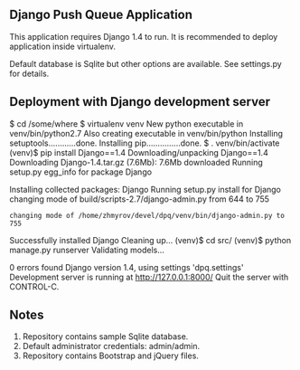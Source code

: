 Django Push Queue Application
------------------------------------------------------------------------------

This application requires Django 1.4 to run.
It is recommended to deploy application inside virtualenv.

Default database is Sqlite but other options are available.
See settings.py for details.



Deployment with Django development server
------------------------------------------------------------------------------
$ cd /some/where
$ virtualenv venv
New python executable in venv/bin/python2.7
Also creating executable in venv/bin/python
Installing setuptools............done.
Installing pip...............done.
$ . venv/bin/activate
(venv)$ pip install Django==1.4
Downloading/unpacking Django==1.4
  Downloading Django-1.4.tar.gz (7.6Mb): 7.6Mb downloaded
  Running setup.py egg_info for package Django

Installing collected packages: Django
  Running setup.py install for Django
    changing mode of build/scripts-2.7/django-admin.py from 644 to 755

    changing mode of /home/zhmyrov/devel/dpq/venv/bin/django-admin.py to 755
Successfully installed Django
Cleaning up...
(venv)$ cd src/
(venv)$ python manage.py runserver
Validating models...

0 errors found
Django version 1.4, using settings 'dpq.settings'
Development server is running at http://127.0.0.1:8000/
Quit the server with CONTROL-C.



Notes
------------------------------------------------------------------------------
  1. Repository contains sample Sqlite database.
  2. Default administrator credentials: admin/admin.
  3. Repository contains Bootstrap and jQuery files.

